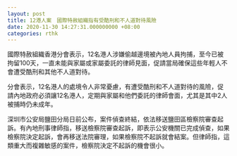 ```yaml
---
layout: post
title: 12港人案　國際特赦組織指有受酷刑和不人道對待風險
date: 2020-11-30 14:27:31.000000000 +08:00
categories: rthk
---
```


國際特赦組織香港分會表示，12名港人涉嫌偷越邊境被內地人員拘捕，至今已被拘留100天，一直未能與家屬或家屬委託的律師見面，促請當局確保這些年輕人不會遭受酷刑和其他不人道對待。

分會表示，12名港人的處境令人非常憂慮，有遭受酷刑和不人道對待的風險，促請內地政府必須讓12名港人，定期與家屬和他們委託的律師會面，尤其是其中2人被捕時仍未成年。

深圳市公安局鹽田分局日前公布，案件偵查終結，依法移送鹽田區檢察院審查起訴。有內地刑事律師指，移送檢察院審查起訴，即表示公安機關已完成偵查，如果檢察院決定起訴，會再移送法院審理，如果檢察院不起訴就會結案。但律師指，這類重大而複雜敏感的案件，檢察院決定不起訴的機會很小。

